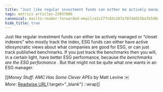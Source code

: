 ```yaml
---
title: "Just like regular investment funds can either be actively managed ..."
tags: metrics articles-23937606
canonical: mailto:reader-forwarded-email/a1c277c83c267a7874dd23ba7b5d8da4
hide_title: true
---
```


Just like regular investment funds can either be actively managed or “closet indexers” who mostly track the index, ESG funds can either have active idiosyncratic views about what companies are good for ESG, or can just track published benchmarks. If you just track the benchmarks then you will, in a certain light, have better ESG performance, because *the benchmarks are the ESG performance* . But that might not be quite what one wants in an ESG manager.


[[<cite>_Money Stuff: AMC Has Some Clever APEs_</cite> by Matt Levine ✉️<br>
_More_: [Readwise URL](https://readwise.io/open/467916052){:target="_blank"}
::wrap]]